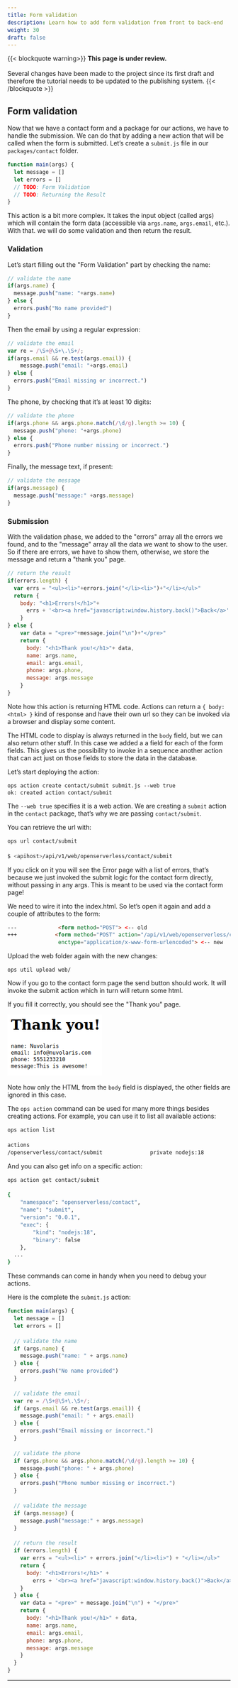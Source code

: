 ```yaml
---
title: Form validation
description: Learn how to add form validation from front to back-end
weight: 30
draft: false
---
```


{{< blockquote warning>}}
<strong>This page is under review.</strong><br/>
<br/>
Several changes have been made to the project since its first draft and therefore the
tutorial needs to be updated to the publishing system.
{{< /blockquote >}}

## Form validation

Now that we have a contact form and a package for our actions, we have
to handle the submission. We can do that by adding a new action that
will be called when the form is submitted. Let’s create a `submit.js`
file in our `packages/contact` folder.

```javascript
function main(args) {
  let message = []
  let errors = []
  // TODO: Form Validation
  // TODO: Returning the Result
}
```

This action is a bit more complex. It takes the input object (called
args) which will contain the form data (accessible via `args.name`,
`args.email`, etc.). With that. we will do some validation and then
return the result.

### Validation

Let’s start filling out the "Form Validation" part by checking the name:

```javascript
// validate the name
if(args.name) {
  message.push("name: "+args.name)
} else {
  errors.push("No name provided")
}
```

Then the email by using a regular expression:

```javascript
// validate the email
var re = /\S+@\S+\.\S+/;
if(args.email && re.test(args.email)) {
    message.push("email: "+args.email)
} else {
  errors.push("Email missing or incorrect.")
}
```

The phone, by checking that it’s at least 10 digits:

```javascript
// validate the phone
if(args.phone && args.phone.match(/\d/g).length >= 10) {
  message.push("phone: "+args.phone)
} else {
  errors.push("Phone number missing or incorrect.")
}
```

Finally, the message text, if present:

```javascript
// validate the message
if(args.message) {
  message.push("message:" +args.message)
}
```

### Submission

With the validation phase, we added to the "errors" array all the errors
we found, and to the "message" array all the data we want to show to the
user. So if there are errors, we have to show them, otherwise, we store
the message and return a "thank you" page.

```javascript
// return the result
if(errors.length) {
  var errs = "<ul><li>"+errors.join("</li><li>")+"</li></ul>"
  return {
    body: "<h1>Errors!</h1>"+
      errs + '<br><a href="javascript:window.history.back()">Back</a>'
    }
} else {
    var data = "<pre>"+message.join("\n")+"</pre>"
    return {
      body: "<h1>Thank you!</h1>"+ data,
      name: args.name,
      email: args.email,
      phone: args.phone,
      message: args.message
    }
}
```

Note how this action is returning HTML code. Actions can return a
`{ body: <html> }` kind of response and have their own url so they can
be invoked via a browser and display some content.

The HTML code to display is always returned in the `body` field, but we
can also return other stuff. In this case we added a a field for each of
the form fields. This gives us the possibility to invoke in a sequence
another action that can act just on those fields to store the data in
the database.

Let’s start deploying the action:

    ops action create contact/submit submit.js --web true
    ok: created action contact/submit

The `--web true` specifies it is a web action. We are creating a
`submit` action in the `contact` package, that’s why we are passing
`contact/submit`.

You can retrieve the url with:

```bash
ops url contact/submit

$ <apihost>/api/v1/web/openserverless/contact/submit
```

If you click on it you will see the Error page with a list of errors,
that’s because we just invoked the submit logic for the contact form
directly, without passing in any args. This is meant to be used via the
contact form page!

We need to wire it into the index.html. So let’s open it again and add a
couple of attributes to the form:

```html
---             <form method="POST"> <-- old
+++            <form method="POST" action="/api/v1/web/openserverless/contact/submit"
                enctype="application/x-www-form-urlencoded"> <-- new
```

Upload the web folder again with the new changes:

    ops util upload web/

Now if you go to the contact form page the send button should work. It
will invoke the submit action which in turn will return some html.

If you fill it correctly, you should see the "Thank you" page.

![Submit Result](/docs/tutorial/images/submit.png)

Note how only the HTML from the `body` field is displayed, the other
fields are ignored in this case.

The `ops action` command can be used for many more things besides
creating actions. For example, you can use it to list all available
actions:

```bash
ops action list

actions
/openserverless/contact/submit               private nodejs:18
```

And you can also get info on a specific action:

```bash
ops action get contact/submit

{
    "namespace": "openserverless/contact",
    "name": "submit",
    "version": "0.0.1",
    "exec": {
        "kind": "nodejs:18",
        "binary": false
    },
  ...
}
```

These commands can come in handy when you need to debug your actions.

Here is the complete the `submit.js` action:

```javascript
function main(args) {
  let message = []
  let errors = []

  // validate the name
  if (args.name) {
    message.push("name: " + args.name)
  } else {
    errors.push("No name provided")
  }

  // validate the email
  var re = /\S+@\S+\.\S+/;
  if (args.email && re.test(args.email)) {
    message.push("email: " + args.email)
  } else {
    errors.push("Email missing or incorrect.")
  }

  // validate the phone
  if (args.phone && args.phone.match(/\d/g).length >= 10) {
    message.push("phone: " + args.phone)
  } else {
    errors.push("Phone number missing or incorrect.")
  }

  // validate the message
  if (args.message) {
    message.push("message:" + args.message)
  }

  // return the result
  if (errors.length) {
    var errs = "<ul><li>" + errors.join("</li><li>") + "</li></ul>"
    return {
      body: "<h1>Errors!</h1>" +
        errs + '<br><a href="javascript:window.history.back()">Back</a>'
    }
  } else {
    var data = "<pre>" + message.join("\n") + "</pre>"
    return {
      body: "<h1>Thank you!</h1>" + data,
      name: args.name,
      email: args.email,
      phone: args.phone,
      message: args.message
    }
  }
}
```

---
